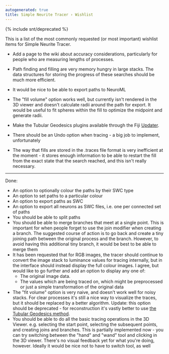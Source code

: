 ```yaml
---
autogenerated: true
title: Simple Neurite Tracer › Wishlist
---
```


{% include snt/deprecated %}


This is a list of the most commonly requested (or most important) wishlist items for Simple Neurite Tracer.

-   Add a page to the wiki about accuracy considerations, particularly for people who are measuring lengths of processes.

<!-- -->

-   Path finding and filling are very memory hungry in large stacks. The data structures for storing the progress of these searches should be much more efficient.

<!-- -->

-   It would be nice to be able to export paths to NeuroML

<!-- -->

-   The "fill volume" option works well, but currently isn't rendered in the 3D viewer and doesn't calculate radii around the path for export. It would be useful to fit spheres within the fill to optimize the midpoint and generate radii.

<!-- -->

-   Make the Tubular Geodesics plugins available through the Fiji [Updater](/plugins/updater).

<!-- -->

-   There should be an Undo option when tracing - a big job to implement, unfortunately

<!-- -->

-   The way that fills are stored in the .traces file format is very inefficient at the moment - it stores enough information to be able to restart the fill from the exact state that the search reached, and this isn't really necessary.

------------------------------------------------------------------------

Done:

-   An option to optionally colour the paths by their SWC type
-   An option to set paths to a particular colour
-   An option to export paths as SWC
-   An option to export all neurons as SWC files, i.e. one per connected set of paths
-   You should be able to split paths
-   You should be able to merge branches that meet at a single point. This is important for when people forget to use the join modifier when creating a branch. The suggested course of action is to go back and create a tiny joining path between the original process and the branch. However, to avoid having this additional tiny branch, it would be best to be able to merge them
-   It has been requested that for RGB images, the tracer should continue to convert the image stack to luminance values for tracing internally, but in the interface should instead display the full colour images. I agree, but would like to go further and add an option to display any one of:
    -   The original image data.
    -   The values which are being traced on, which might be preprocessed or just a simple transformation of the original data
-   The "fit volume" option is very naive, and doesn't work well for noisy stacks. For clear processes it's still a nice way to visualize the traces, but it should be replaced by a better algorithm. Update: this option should be deprecated - for reconstruction it's vastly better to use [the Tubular Geodesics method](/plugins/snt/tubular-geodesics).
-   You should be able to do all the basic tracing operations in the 3D Viewer. e.g. selecting the start point, selecting the subsequent points, and creating joins and branches. This is partially implemented now - you can try switching between the "hand" and "wand" tool and clicking in the 3D viewer. There's no visual feedback yet for what you're doing, however. Ideally it would be nice not to have to switch tool, as well
